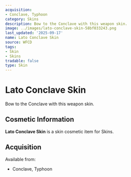 ```yaml
---
acquisition:
- Conclave, Typhoon
category: Skins
description: Bow to the Conclave with this weapon skin.
image: ../images/lato-conclave-skin-58bf033243.png
last_updated: '2025-09-17'
name: Lato Conclave Skin
source: WFCD
tags:
- Skin
- Skins
tradable: false
type: Skin
---
```


# Lato Conclave Skin

Bow to the Conclave with this weapon skin.

## Cosmetic Information

**Lato Conclave Skin** is a skin cosmetic item for Skins.

## Acquisition

Available from:
- Conclave, Typhoon

